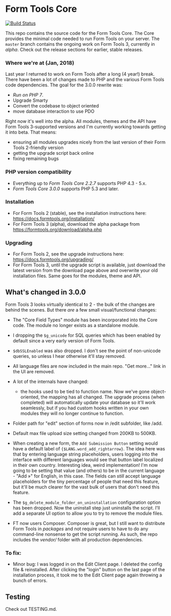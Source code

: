 # Form Tools Core

[![Build Status](https://travis-ci.org/formtools/core.svg?branch=master)](https://travis-ci.org/formtools/core)

This repo contains the source code for the Form Tools Core. The Core provides the minimal code needed to run Form Tools
on your server. The `master` branch contains the ongoing work on Form Tools 3, currently in *alpha*. Check out the
release sections for earlier, stable releases. 

### Where we're at (Jan, 2018)

Last year I returned to work on Form Tools after a long (4 year!) break. There have been a lot of changes made 
to PHP and the various Form Tools code dependencies. The goal for the 3.0.0 rewrite was:

- *Run on PHP 7*.
- Upgrade Smarty
- Convert the codebase to object oriented
- move database interaction to use PDO

Right now it's well into the alpha. All modules, themes and the API have Form Tools 3-supported versions and I'm currently 
working towards getting it into beta. That means:
- ensuring all modules upgrades nicely from the last version of their Form Tools 2-friendly version
- getting the upgrade script back online
- fixing remaining bugs
 

### PHP version compatibility

- Everything up to *Form Tools Core 2.2.7* supports PHP 4.3 - 5.x.
- *Form Tools Core 3.0.0* supports PHP 5.3 and later.

### Installation

- For Form Tools 2 (stable), see the installation instructions here: https://docs.formtools.org/installation/
- For Form Tools 3 (alpha), download the alpha package from https://formtools.org/download/alpha.php

### Upgrading

- For Form Tools 2, see the upgrade instructions here: https://docs.formtools.org/upgrading/
- For Form Tools 3, until the upgrade script is available, just download the latest version from the
download page above and overwrite your old installation files. Same goes for the modules, theme and API. 


## What's changed in 3.0.0

Form Tools 3 looks virtually identical to 2 - the bulk of the changes are behind the scenes. But there *are* a few
small visual/functional changes:

- The "Core Field Types" module has been incorporated into the Core code. The module no longer exists as a standalone
module.
- I dropping the `$g_unicode` for SQL queries which has been enabled by default since a very early version of Form Tools.
- `$dbSSLEnabled` was also dropped.
I don't see the point of non-unicode queries, so unless I hear otherwise it'll stay removed.
- All language files are now included in the main repo. "Get more..." link in the UI are removed.
- A lot of the internals have changed:
    - the hooks used to be tied to function name. Now we've gone object-oriented, the mapping has all changed. The 
    upgrade process (when completed) will automatically update your database so it'll work seamlessly, but if you had
    custom hooks written in your own modules they will no longer continue to function.

- Folder path for "edit" section of forms now in /edit subfolder, like /add.
- Default max file upload size setting changed from 200KB to 500KB.
- When creating a new form, the `Add Submission Button` setting would have a default label of `{$LANG.word_add_rightarrow}`.
The idea here was that by entering language string placeholders, users logging into the interface with different
languages would see that button label localized in their own country. Interesting idea, weird implementation! I'm now
going to be setting that value (and others) to be in the current language - "Add &raquo;" for English, in this case.
The fields can _still_ accept language placeholders for the tiny percentage of people that need this feature, but it'll
be much clearer for the vast bulk of users that don't need this feature.
- The `$g_delete_module_folder_on_uninstallation` configuration option has been dropped. Now the uninstall step just 
uninstalls the script. I'll add a separate UI option to allow you to try to remove the module files.
- FT now users Composer. Composer is great, but I still want to distribute Form Tools in _packages_ and not require users 
to have to do any command-line nonsense to get the script running. As such, the repo includes the _vendor/_ folder with
all production dependencies. 

### To fix:

- Minor bug: I was logged in on the Edit Client
page. I deleted the config file & reinstalled. After clicking the "login" button on the last page of the installation 
process, it took me to the Edit Client page again throwing a bunch of errors.

## Testing

Check out TESTING.md.
